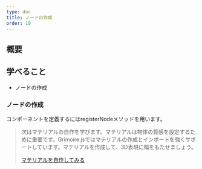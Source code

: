 ```yaml
---
type: doc
title: ノードの作成
order: 10
---
```


## 概要


## 学べること

* ノードの作成

### ノードの作成

コンポーネントを定義するにはregisterNodeメソッドを用います。


> 次はマテリアルの自作を学びます。マテリアルは物体の質感を設定するために重要です。Grimoire.jsではマテリアルの作成とインポートを強くサポートしています。マテリアルを作成して、3D表現に幅をもたせましょう。
>
> [マテリアルを自作してみる](/tutorial/11-create-material.html)